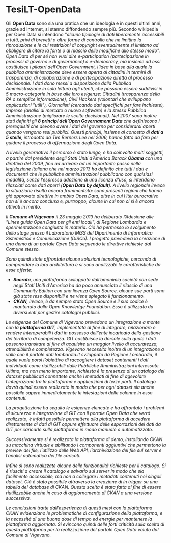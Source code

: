 TesiLT-OpenData
===============

Gli <b>Open Data</b> sono sia una pratica che un ideologia e in questi ultimi anni, grazie ad internet, si stanno diffondendo sempre più. Secondo wikipedia per Open Data si intendono <i>"alcune tipologie di dati liberamente accessibili a tutti, privi di brevetti o altre forme di controllo che ne limitino la riproduzione e le cui restrizioni di copyright eventualmente si limitano ad obbligare di citare la fonte o al rilascio delle modifiche allo stesso modo"<i>.
Open Data di per sé non vuol dire <i>e-participation</i> (partecipazione in processi di governo e di governance) o e-democracy, ma insieme ad essi costituisce i pilastri dell’Open Government, l’idea in base alla quale la pubblica amministrazione deve essere aperta ai cittadini in termini di trasparenza, di collaborazione e di partecipazione diretta al processo decisionale.
I dati dono messi a disposizione dalla Pubblica Amministrazione in sola lettura agli utenti, che possono essere suddivisi in 5 macro-categorie in base alle loro esigenze: Cittadini (trasparenza della PA o semplice informazione), Civil Hackers (volontari che sviluppano applicazioni "utili"), Giornalisti (cercando dati specifichi per fare inchieste), Imprese (analisi di mercato o nuovo software) e la stessa Pubblica Amministrazione (migliorare le scelte
decisionali).
Nel 2007 sono inoltre stati definiti gli <b>8 principi dell’Open Governament Data</b> che definiscono i prerequisiti che devono avere i dati del governo per considerarsi aperti quando vengono resi pubblici. Questi principi, insieme al concetto di <b>dati a 5 stelle</b>, introdotto da Tim Berners Lee nel 2006, hanno fatto da faro per guidare il processo di affermazione degli Open Data.

A livello governativo il percorso è stato lungo, e ha coinvolto molti soggetti, a partire dal presidente degli Stati Uniti d’America Barack <b>Obama</b> con una direttiva del 2009, fino ad arrivare ad un importante passo nella legislazione Italiana che nel marzo 2013 ha definito che tutti i dati e documenti che le pubbliche amministrazioni pubblicano con qualsiasi modalità, senza l’espressa adozione di una licenza d'uso, si intendono rilasciati come dati aperti (<b>Open Data by default</b>). A livello regionale invece la situazione risulta ancora frammentata: sono presenti regioni che hanno già approvato direttive in ambito Open Data, altre in cui l’iter burocrativo non si è ancora concluso e, purtroppo, alcune in cui non ci si è ancora attivati in merito.

Il <b>Comune di Vigevano</b> il 23 maggio 2013 ha deliberato l’Adesione alle "Linee guida Open Data per gli enti locali", di Regione Lombardia e sperimentazione congiunta in materia. Ciò ha permesso lo svolgimento dello stage presso il Laboratorio MiSS del Dipartimento di Informatica Sistemistica e Comunicazione (DISCo). l progetto prevedeva la creazione di una demo di un portale Open Data seguendo le direttive richieste dal Comune stesso.

Sono quindi state affrontate alcune soluzioni tecnologiche, cercando di comprendere la loro architettura e si sono analizzate le caratteristiche da esse offerte:
- <b>Socrata</b>, una piattaforma sviluppata dall’omonimia società con sede negli Stati Uniti d'America ha da poco annunciato il rilascio di una Community Edition con una licenza Open Source, alcune sue parti sono già state rese disponibili e ne viene spiegato il funzionamento.
- <b>CKAN</b>, invece, è da sempre stato Open Source e il suo codice è mantenuto dalla Open Knowledge Foundation. Esso è utilizzato da diversi enti per gestire cataloghi pubblici.

Le esigenze del Comune di Vigevano prevedono un integrazione a monte con la <b>piattaforma GIT</b>, implementata al fine di integrare, relazionare e rendere interoperabili i dati in possesso dell’ente incaricato della gestione del territorio di competenza. GIT costituisce la dorsale sulla quale i dati possono transitare al fine di acquisire un maggior livello di accuratezza, attendibilità e completezza.
Vigevano necessita inoltre di un integrazione a valle con il portale dati.lombardia.it sviluppato da Regione Lombardia, il quale vuole porsi l’obiettivo di raccogliere i dataset contenenti i dati individuati come riutilizzabili dalle Pubbliche Amministrazioni interessate.
Ultima, ma non meno importante, richiesta è la presenza di un catalogo dei dataset pubblicati connettete anche i metadati al fine di agevolare l’integrazione tra la piattaforma e applicazioni di terze parti. Il catalogo dovrà quindi essere realizzato in modo che per ogni dataset sia anche possibile sapere immediatamente le intestazioni delle colonne in esso contenuti.

La progettazione ha seguito le esigenze elencate e ha affrontato i problemi di sicurezza e integrazione di GIT con il portale Open Data che verrà realizzato, è infatti possibile permettere alla piattaforma di accedere direttamente ai dati di GIT oppure effettuare delle esportazioni dei dati da GIT per caricarle sulla piattaforma in modo manuale o automatizzato.

Successivamente si è realizzata la piattaforma di demo, installando CKAN su macchina virtuale e abilitando i componenti aggiuntivi che permettono la preview dei file, l’utilizzo delle Web API, l’archiviazione dei file sul server e l’analisi automatica dei file caricati.

Infine si sono realizzate alcune delle funzionalità richieste per il catalogo. Si è riusciti a creare il catalogo e salvarlo sul server in modo che sia facilmente accessibile, ma non a collegare i metadati contenuti nei singoli dataset. Ciò è stato possibile attraverso la creazione di in trigger su una tabella del database di CKAN. Questa scelta è stata fatta al fine di essere riutilizzabile anche in caso di aggiornamento di CKAN a una versione successiva.

Le conclusioni tratte dall’esperienza di questi mesi con la piattaforma CKAN evidenziano le problematiche di configurazione della piattaforma, e la necessità di una buona dose di tempo ed energie per mantenere la piattaforma aggiornata. Si evincono quindi delle forti criticità sulla scelta di questa piattaforma per la realizzazione del portale Open Data voluto dal Comune di Vigevano.
